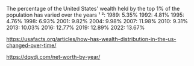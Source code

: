 The percentage of the United States' wealth held by the top 1% of the population has varied over the years ¹ ²:
1989: 5.35%
1992: 4.81%
1995: 4.76%
1998: 6.93%
2001: 9.82%
2004: 9.98%
2007: 11.98%
2010: 9.31%
2013: 10.03%
2016: 12.77%
2019: 12.89%
2022: 13.67%

https://usafacts.org/articles/how-has-wealth-distribution-in-the-us-changed-over-time/

https://dqydj.com/net-worth-by-year/
